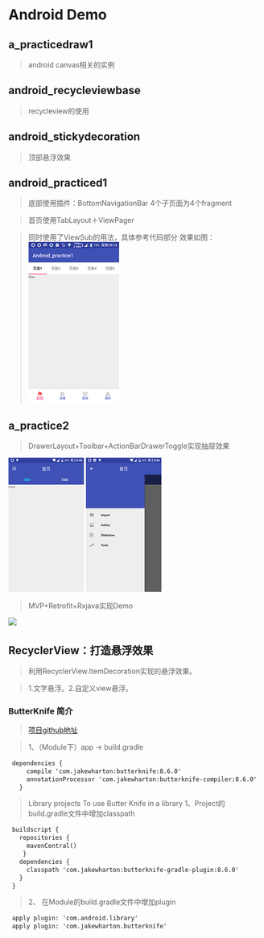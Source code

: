 # Android Demo

## a_practicedraw1
  > android canvas相关的实例
  
## android_recycleviewbase
  > recycleview的使用
  
## android_stickydecoration 
  > 顶部悬浮效果
  
## android_practiced1
 > 底部使用插件：BottomNavigationBar 4个子页面为4个fragment
 
 > 首页使用TabLayout＋ViewPager
 
 > 同时使用了ViewSub的用法，具体参考代码部分
 效果如图：![](https://github.com/xueyeqing/Android/blob/master/android_practice1/src/main/res/drawable/hd.png)
  
## a_practice2
  > DrawerLayout+Toolbar+ActionBarDrawerToggle实现抽屉效果

 ![](https://github.com/xueyeqing/Android/blob/master/a_practice2/src/main/res/drawable/a.png) ![](https://github.com/xueyeqing/Android/blob/master/a_practice2/src/main/res/drawable/b.png)
  
  > MVP+Retrofit+Rxjava实现Demo
  
 ![](https://github.com/xueyeqing/Android/tree/master/a_practice2/src/main/res/drawable/1.pic.jpg) 

## RecyclerView：打造悬浮效果
  > 利用RecyclerView.ItemDecoration实现的悬浮效果。
  
  > 1.文字悬浮。2.自定义view悬浮。
  

  
### ButterKnife 简介
  > [项目github地址](https://github.com/JakeWharton/butterknife)
  
  > 1、（Module下）app -> build.gradle 
  ```
   dependencies {
       compile 'com.jakewharton:butterknife:8.6.0'
       annotationProcessor 'com.jakewharton:butterknife-compiler:8.6.0'
     }
   ```
   
  > Library projects To use Butter Knife in a library 
  1、Project的build.gradle文件中增加classpath
  ```
   buildscript {
     repositories {
       mavenCentral()
      }
     dependencies {
       classpath 'com.jakewharton:butterknife-gradle-plugin:8.6.0'
     }
   }
  ```
  
 >2、 在Module的build.gradle文件中增加plugin
 ```
  apply plugin: 'com.android.library'
  apply plugin: 'com.jakewharton.butterknife'
 ```
